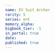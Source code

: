 ```yaml
---
name: EV Suit Archer
rarity: 5
series: ent
memory_alpha:
bigbook_tier: -1
in_portal: true
date:
published: true
---
```



